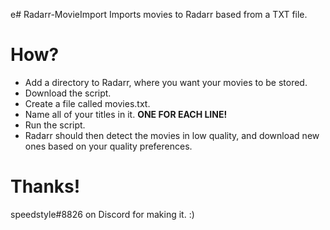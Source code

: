 e# Radarr-MovieImport
Imports movies to Radarr based from a TXT file.

# How?
- Add a directory to Radarr, where you want your movies to be stored.
- Download the script.
- Create a file called movies.txt.
- Name all of your titles in it. **ONE FOR EACH LINE!**
- Run the script.
- Radarr should then detect the movies in low quality, and download new ones based on your quality preferences.

# Thanks!
speedstyle#8826 on Discord for making it. :)

